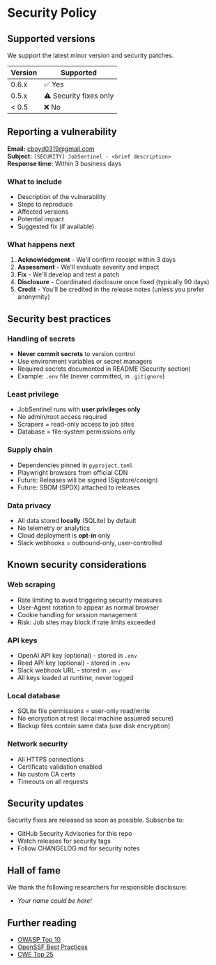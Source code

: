 # Security Policy

## Supported versions

We support the latest minor version and security patches.

| Version | Supported          |
| ------- | ------------------ |
| 0.6.x   | ✅ Yes             |
| 0.5.x   | ⚠️ Security fixes only |
| < 0.5   | ❌ No              |

## Reporting a vulnerability

**Email:** cboyd0319@gmail.com  
**Subject:** `[SECURITY] JobSentinel - <brief description>`  
**Response time:** Within 3 business days

### What to include

- Description of the vulnerability
- Steps to reproduce
- Affected versions
- Potential impact
- Suggested fix (if available)

### What happens next

1. **Acknowledgment** - We'll confirm receipt within 3 days
2. **Assessment** - We'll evaluate severity and impact
3. **Fix** - We'll develop and test a patch
4. **Disclosure** - Coordinated disclosure once fixed (typically 90 days)
5. **Credit** - You'll be credited in the release notes (unless you prefer anonymity)

## Security best practices

### Handling of secrets

- **Never commit secrets** to version control
- Use environment variables or secret managers
- Required secrets documented in README (Security section)
- Example: `.env` file (never committed, in `.gitignore`)

### Least privilege

- JobSentinel runs with **user privileges only**
- No admin/root access required
- Scrapers = read-only access to job sites
- Database = file-system permissions only

### Supply chain

- Dependencies pinned in `pyproject.toml`
- Playwright browsers from official CDN
- Future: Releases will be signed (Sigstore/cosign)
- Future: SBOM (SPDX) attached to releases

### Data privacy

- All data stored **locally** (SQLite) by default
- No telemetry or analytics
- Cloud deployment is **opt-in** only
- Slack webhooks = outbound-only, user-controlled

## Known security considerations

### Web scraping

- Rate limiting to avoid triggering security measures
- User-Agent rotation to appear as normal browser
- Cookie handling for session management
- Risk: Job sites may block if rate limits exceeded

### API keys

- OpenAI API key (optional) - stored in `.env`
- Reed API key (optional) - stored in `.env`
- Slack webhook URL - stored in `.env`
- All keys loaded at runtime, never logged

### Local database

- SQLite file permissions = user-only read/write
- No encryption at rest (local machine assumed secure)
- Backup files contain same data (use disk encryption)

### Network security

- All HTTPS connections
- Certificate validation enabled
- No custom CA certs
- Timeouts on all requests

## Security updates

Security fixes are released as soon as possible. Subscribe to:
- GitHub Security Advisories for this repo
- Watch releases for security tags
- Follow CHANGELOG.md for security notes

## Hall of fame

We thank the following researchers for responsible disclosure:

- *Your name could be here!*

## Further reading

- [OWASP Top 10](https://owasp.org/www-project-top-ten/)
- [OpenSSF Best Practices](https://bestpractices.coreinfrastructure.org/)
- [CWE Top 25](https://cwe.mitre.org/top25/)
